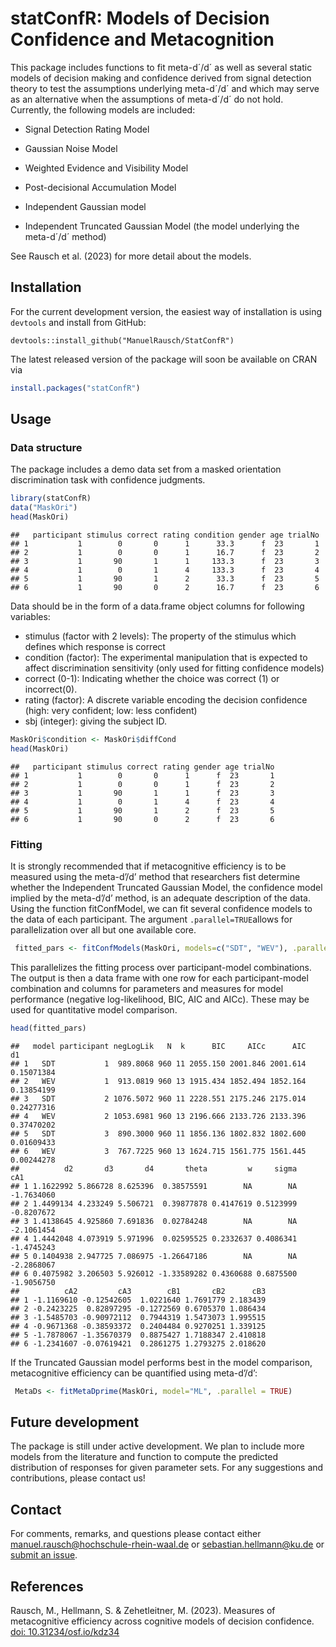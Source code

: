# statConfR: Models of Decision Confidence and Metacognition

This package includes functions to fit meta-d´/d´ as well as several
static models of decision making and confidence derived from signal
detection theory to test the assumptions underlying meta-d´/d´ and which
may serve as an alternative when the assumptions of meta-d´/d´ do not
hold. Currently, the following models are included:

- Signal Detection Rating Model

- Gaussian Noise Model

- Weighted Evidence and Visibility Model

- Post-decisional Accumulation Model

- Independent Gaussian model

- Independent Truncated Gaussian Model (the model underlying the
  meta-d´/d´ method)

See Rausch et al. (2023) for more detail about the models.

## Installation

For the current development version, the easiest way of installation is
using `devtools` and install from GitHub:

    devtools::install_github("ManuelRausch/StatConfR")

The latest released version of the package will soon be available on
CRAN via

``` r
install.packages("statConfR")
```

## Usage

### Data structure

The package includes a demo data set from a masked orientation
discrimination task with confidence judgments.

``` r
library(statConfR)
data("MaskOri")
head(MaskOri)
```

    ##   participant stimulus correct rating condition gender age trialNo
    ## 1           1        0       0      1      33.3      f  23       1
    ## 2           1        0       0      1      16.7      f  23       2
    ## 3           1       90       1      1     133.3      f  23       3
    ## 4           1        0       1      4     133.3      f  23       4
    ## 5           1       90       1      2      33.3      f  23       5
    ## 6           1       90       0      2      16.7      f  23       6

Data should be in the form of a data.frame object columns for following
variables:

- stimulus (factor with 2 levels): The property of the stimulus which
  defines which response is correct
- condition (factor): The experimental manipulation that is expected to
  affect discrimination sensitivity (only used for fitting confidence
  models)
- correct (0-1): Indicating whether the choice was correct (1) or
  incorrect(0).
- rating (factor): A discrete variable encoding the decision confidence
  (high: very confident; low: less confident)
- sbj (integer): giving the subject ID.

``` r
MaskOri$condition <- MaskOri$diffCond
head(MaskOri)
```

    ##   participant stimulus correct rating gender age trialNo
    ## 1           1        0       0      1      f  23       1
    ## 2           1        0       0      1      f  23       2
    ## 3           1       90       1      1      f  23       3
    ## 4           1        0       1      4      f  23       4
    ## 5           1       90       1      2      f  23       5
    ## 6           1       90       0      2      f  23       6

### Fitting

It is strongly recommended that if metacognitive efficiency is to be
measured using the meta-d’/d’ method that researchers fist determine
whether the Independent Truncated Gaussian Model, the confidence model
implied by the meta-d’/d’ method, is an adequate description of the
data. Using the function fitConfModel, we can fit several confidence
models to the data of each participant. The argument
`.parallel=TRUE`allows for parallelization over all but one available
core.

``` r
 fitted_pars <- fitConfModels(MaskOri, models=c("SDT", "WEV"), .parallel = TRUE) 
```

This parallelizes the fitting process over participant-model
combinations. The output is then a data frame with one row for each
participant-model combination and columns for parameters and measures
for model performance (negative log-likelihood, BIC, AIC and AICc).
These may be used for quantitative model comparison.

``` r
head(fitted_pars)
```

    ##   model participant negLogLik   N  k      BIC     AICc      AIC         d1
    ## 1   SDT           1  989.8068 960 11 2055.150 2001.846 2001.614 0.15071384
    ## 2   WEV           1  913.0819 960 13 1915.434 1852.494 1852.164 0.13854199
    ## 3   SDT           2 1076.5072 960 11 2228.551 2175.246 2175.014 0.24277316
    ## 4   WEV           2 1053.6981 960 13 2196.666 2133.726 2133.396 0.37470202
    ## 5   SDT           3  890.3000 960 11 1856.136 1802.832 1802.600 0.01609433
    ## 6   WEV           3  767.7225 960 13 1624.715 1561.775 1561.445 0.00244278
    ##          d2       d3       d4       theta         w     sigma        cA1
    ## 1 1.1622992 5.866728 8.625396  0.38575591        NA        NA -1.7634060
    ## 2 1.4499134 4.233249 5.506721  0.39877878 0.4147619 0.5123999 -0.8207672
    ## 3 1.4138645 4.925860 7.691836  0.02784248        NA        NA -2.1061454
    ## 4 1.4442048 4.073919 5.971996  0.02595525 0.2332637 0.4086341 -1.4745243
    ## 5 0.1404938 2.947725 7.086975 -1.26647186        NA        NA -2.2868067
    ## 6 0.4075982 3.206503 5.926012 -1.33589282 0.4360688 0.6875500 -1.9056750
    ##          cA2         cA3        cB1       cB2      cB3
    ## 1 -1.1169610 -0.12542605  1.0221640 1.7691779 2.183439
    ## 2 -0.2423225  0.82897295 -0.1272569 0.6705370 1.086434
    ## 3 -1.5485703 -0.90972112  0.7944319 1.5473073 1.995515
    ## 4 -0.9671368 -0.38593372  0.2404484 0.9270251 1.339125
    ## 5 -1.7878067 -1.35670379  0.8875427 1.7188347 2.410818
    ## 6 -1.2341607 -0.07619421  0.2861275 1.2793275 2.018620

If the Truncated Gaussian model performs best in the model comparison,
metacognitive efficiency can be quantified using meta-d’/d’:

``` r
 MetaDs <- fitMetaDprime(MaskOri, model="ML", .parallel = TRUE)
```

## Future development

The package is still under active development. We plan to include more
models from the literature and function to compute the predicted
distribution of responses for given parameter sets. For any suggestions
and contributions, please contact us!

## Contact

For comments, remarks, and questions please contact either
<manuel.rausch@hochschule-rhein-waal.de> or <sebastian.hellmann@ku.de>
or [submit an issue](https://github.com/ManuelRausch/StatConfR/issues).

## References

Rausch, M., Hellmann, S. & Zehetleitner, M. (2023). Measures of
metacognitive efficiency across cognitive models of decision confidence.
[doi: 10.31234/osf.io/kdz34](https://doi.org/10.31234/osf.io/kdz34)
